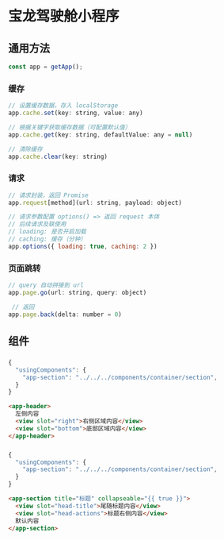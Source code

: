 # 宝龙驾驶舱小程序

## 通用方法

```js
const app = getApp();
```

### 缓存

```js
// 设置缓存数据，存入 localStorage
app.cache.set(key: string, value: any) 

// 根据关键字获取缓存数据（可配置默认值）
app.cache.get(key: string, defaultValue: any = null)

// 清除缓存
app.cache.clear(key: string)
```

### 请求

```js
// 请求封装，返回 Promise
app.request[method](url: string, payload: object)

// 请求参数配置 options() => 返回 request 本体
// 后续请求及联使用
// loading: 是否开启加载
// caching: 缓存（分钟）
app.options({ loading: true, caching: 2 })
```

### 页面跳转

```js
// query 自动拼接到 url
app.page.go(url: string, query: object) 

 // 返回
app.page.back(delta: number = 0)
```


## 组件

### <app-header />

```js
{
  "usingComponents": {
    "app-section": "../../../components/container/section",
  }
}
```

```html
<app-header>
  左侧内容
  <view slot="right">右侧区域内容</view>
  <view slot="bottom">底部区域内容</view>
</app-header>
```

### <app-section />

```js
{
  "usingComponents": {
    "app-section": "../../../components/container/section",
  }
}
```

```html
<app-section title="标题" collapseable="{{ true }}">
  <view slot="head-title">尾随标题内容</view>
  <view slot="head-actions">标题右侧内容</view>
  默认内容
</app-section>
```